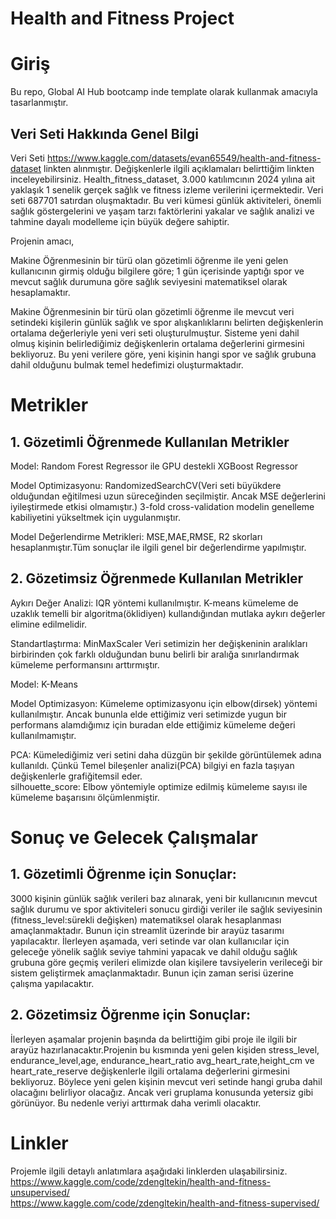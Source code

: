 # Health and Fitness Project
# Giriş

Bu repo, Global AI Hub bootcamp inde template olarak kullanmak amacıyla tasarlanmıştır.

## Veri Seti Hakkında Genel Bilgi

Veri Seti https://www.kaggle.com/datasets/evan65549/health-and-fitness-dataset linkten alınmıştır. Değişkenlerle ilgili açıklamaları belirttiğim linkten inceleyebilirsiniz. Health_fitness_dataset, 3.000 katılımcının 2024 yılına ait yaklaşık 1 senelik gerçek sağlık ve fitness izleme verilerini içermektedir. Veri seti 687701 satırdan oluşmaktadır.
Bu veri kümesi günlük aktiviteleri, önemli sağlık göstergelerini ve yaşam tarzı faktörlerini yakalar ve sağlık analizi ve tahmine dayalı modelleme için büyük değere sahiptir.

Projenin amacı, 

Makine Öğrenmesinin bir türü olan gözetimli öğrenme ile  yeni gelen kullanıcının girmiş olduğu bilgilere göre; 1 gün içerisinde yaptığı spor ve mevcut sağlık durumuna göre sağlık seviyesini matematiksel olarak  hesaplamaktır. 

Makine Öğrenmesinin bir türü olan gözetimli öğrenme  ile mevcut veri setindeki kişilerin günlük sağlık ve spor alışkanlıklarını belirten değişkenlerin ortalama değerleriyle yeni veri seti oluşturulmuştur. Sisteme yeni dahil olmuş kişinin belirlediğimiz değişkenlerin ortalama değerlerini girmesini bekliyoruz.  Bu yeni verilere göre, yeni kişinin hangi spor ve sağlık grubuna dahil olduğunu bulmak temel hedefimizi oluşturmaktadır.


# Metrikler

## 1. Gözetimli Öğrenmede Kullanılan Metrikler  

   Model: Random Forest Regressor ile GPU destekli XGBoost Regressor  
   
   Model Optimizasyonu: RandomizedSearchCV(Veri seti büyükdere olduğundan eğitilmesi uzun süreceğinden seçilmiştir. Ancak MSE değerlerini iyileştirmede etkisi olmamıştır.) 3-fold cross-validation modelin genelleme kabiliyetini yükseltmek için uygulanmıştır.  
   
   Model Değerlendirme Metrikleri: MSE,MAE,RMSE, R2 skorları hesaplanmıştır.Tüm sonuçlar ile ilgili genel bir değerlendirme yapılmıştır.  
   
## 2. Gözetimsiz Öğrenmede Kullanılan Metrikler  

   Aykırı Değer Analizi: IQR yöntemi kullanılmıştır. K-means kümeleme de uzaklık temelli bir algoritma(öklidiyen) kullandığından mutlaka aykırı değerler elimine edilmelidir. 
   
   Standartlaştırma: MinMaxScaler Veri setimizin her değişkeninin aralıkları birbirinden çok farklı olduğundan bunu belirli bir aralığa sınırlandırmak kümeleme performansını arttırmıştır. 
   
   Model: K-Means
   
   Model Optimizasyon: Kümeleme optimizasyonu için elbow(dirsek) yöntemi kullanılmıştır. Ancak bununla elde ettiğimiz veri setimizde yugun bir performans alamdığımız için buradan elde ettiğimiz kümeleme değeri kullanılmamıştır.    
   
   PCA: Kümelediğimiz veri setini daha düzgün bir şekilde görüntülemek adına kullanıldı. Çünkü Temel bileşenler analizi(PCA) bilgiyi en fazla taşıyan değişkenlerle grafiğitemsil eder.    
   silhouette_score: Elbow yöntemiyle  optimize edilmiş kümeleme sayısı ile kümeleme başarısını ölçümlenmiştir.   

# Sonuç ve Gelecek Çalışmalar  

## 1. Gözetimli Öğrenme için Sonuçlar:  
3000 kişinin günlük sağlık verileri baz alınarak, yeni bir kullanıcının mevcut sağlık durumu ve spor aktiviteleri sonucu girdiği veriler ile  sağlık seviyesinin (fitness_level:sürekli değişken) matematiksel olarak hesaplanması amaçlanmaktadır. Bunun için streamlit üzerinde bir arayüz tasarımı yapılacaktır.
İlerleyen aşamada, veri setinde var olan kullanıcılar için geleceğe yönelik sağlık seviye tahmini yapacak ve dahil olduğu sağlık grubuna göre geçmiş verileri elimizde olan kişilere tavsiyelerin verileceği bir sistem geliştirmek amaçlanmaktadır. Bunun için zaman serisi üzerine çalışma yapılacaktır.

## 2. Gözetimsiz Öğrenme için Sonuçlar:  
İlerleyen aşamalar projenin başında da belirttiğim gibi proje ile ilgili bir arayüz hazırlanacaktır.Projenin bu kısmında yeni gelen kişiden stress_level, endurance_level,age, endurance_heart_ratio avg_heart_rate,height_cm ve heart_rate_reserve değişkenlerle ilgili ortalama değerlerini girmesini bekliyoruz. Böylece yeni gelen kişinin mevcut veri setinde hangi gruba dahil olacağını belirliyor olacağız. Ancak veri gruplama konusunda yetersiz gibi görünüyor. Bu nedenle veriyi arttırmak daha verimli olacaktır.  


# Linkler  

Projemle ilgili detaylı anlatımlara aşağıdaki linklerden ulaşabilirsiniz.  
https://www.kaggle.com/code/zdengltekin/health-and-fitness-unsupervised/  
https://www.kaggle.com/code/zdengltekin/health-and-fitness-supervised/  

